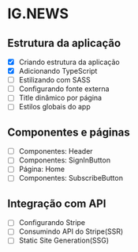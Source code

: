 # IG.NEWS

## Estrutura da aplicação

- [x] Criando estrutura da aplicação
- [x] Adicionando TypeScript
- [ ] Estilizando com SASS
- [ ] Configurando fonte externa
- [ ] Title dinâmico por página
- [ ] Estilos globais do app

## Componentes e páginas

- [ ] Componentes: Header
- [ ] Componentes: SignInButton
- [ ] Página: Home
- [ ] Componentes: SubscribeButton

## Integração com API

- [ ] Configurando Stripe
- [ ] Consumindo API do Stripe(SSR)
- [ ] Static Site Generation(SSG)
